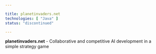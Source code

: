 ```yaml
---

title: planetinvaders.net
technologies: [ "Java" ]
status: "discontinued"

---
```



__planetinvaders.net__ - Collaborative and competitive AI development in a simple strategy game